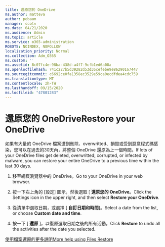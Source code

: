 ```yaml
---
title: 還原您的 OneDrive
ms.author: matteva
author: pebaum
manager: scotv
ms.date: 04/21/2020
ms.audience: Admin
ms.topic: article
ms.service: o365-administration
ROBOTS: NOINDEX, NOFOLLOW
localization_priority: Normal
ms.collection: Adm_O365
ms.custom: ''
ms.assetid: 8c07fc4e-98ba-438d-a4f7-9cfb1ed6a08a
ms.openlocfilehash: 741c227b5d39282d53d36cefebe9e86290167447
ms.sourcegitcommit: c6692ce0fa1358ec3529e59ca0ecdfdea4cdc759
ms.translationtype: MT
ms.contentlocale: zh-TW
ms.lasthandoff: 09/15/2020
ms.locfileid: "47801283"
---
```

# <a name="restore-your-onedrive"></a><span data-ttu-id="a7577-102">還原您的 OneDrive</span><span class="sxs-lookup"><span data-stu-id="a7577-102">Restore your OneDrive</span></span>

<span data-ttu-id="a7577-103">如果有大量的 OneDrive 檔案遭到刪除、overwritted、損毀或受到惡意程式碼感染，您可以在過去的30天內，將整個 OneDrive 還原為上一個時間。</span><span class="sxs-lookup"><span data-stu-id="a7577-103">If lots of your OneDrive files get deleted, overwritted, corrupted, or infected by malware, you can restore your entire OneDrive to a previous time within the last 30 days.</span></span>
  
1. <span data-ttu-id="a7577-104">移至網頁瀏覽器中的 OneDrive。</span><span class="sxs-lookup"><span data-stu-id="a7577-104">Go to your OneDrive in your web browser.</span></span>
    
2. <span data-ttu-id="a7577-105">按一下右上角的 [設定] 圖示，然後選取 [ **還原您的 OneDrive**。</span><span class="sxs-lookup"><span data-stu-id="a7577-105">Click the Settings icon in the upper right, and then select **Restore your OneDrive**.</span></span>
    
3. <span data-ttu-id="a7577-106">從清單中選取日期，或選擇 [ **自訂日期和時間**]。</span><span class="sxs-lookup"><span data-stu-id="a7577-106">Select a date from the list, or choose **Custom date and time**.</span></span>
    
4. <span data-ttu-id="a7577-107">按一下 [ **還原** ]，以復原選取日期之後的所有活動。</span><span class="sxs-lookup"><span data-stu-id="a7577-107">Click **Restore** to undo all the activities after the date you selected.</span></span> 
    
[<span data-ttu-id="a7577-108">使用檔案還原的更多説明</span><span class="sxs-lookup"><span data-stu-id="a7577-108">More help using Files Restore</span></span>](https://go.microsoft.com/fwlink/?linkid=872874)
  

